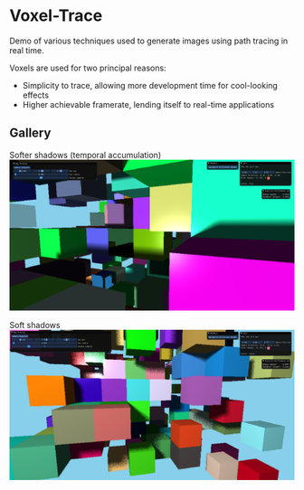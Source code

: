 # Voxel-Trace
Demo of various techniques used to generate images using path tracing in real time.

Voxels are used for two principal reasons:
- Simplicity to trace, allowing more development time for cool-looking effects
- Higher achievable framerate, lending itself to real-time applications

## Gallery
Softer shadows (temporal accumulation)
![Not noisy soft shadows](https://github.com/JuanDiegoMontoya/Voxel-Trace/blob/master/Images/cubes_v02.png)

Soft shadows
![Noisy soft shadows](https://github.com/JuanDiegoMontoya/Voxel-Trace/blob/master/Images/cubes_v01.png "Soft shadows")
